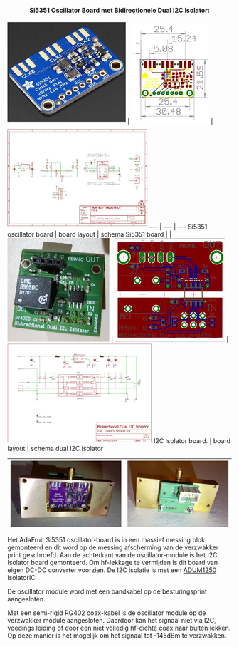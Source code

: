 [//]: # (MarkDown format documentation: https://guides.github.com/features/mastering-markdown/)
[//]: # (Table-A with 3-columns/5-lines, table-B with 2-columns/1-line)

<b> <p align="center"> Si5351 Oscillator Board met  Bidirectionele Dual I2C Isolator:</p></b>

[![](Si5351+interface/ada5351.jpg)](Si5351+interface/ada5351.jpg) | 
[![](Si5351+interface/AdaSi5351BrdTN.jpg)](Si5351+interface/AdaSi5351Brd.pdf) | 
[![](Si5351+interface/AdaSi5351SchTN.jpg)](Si5351+interface/AdaSi5351Sch.pdf)
--- | --- | ---
 Si5351 oscillator board | board layout | schema Si5351 board
 |  | 
[![](Si5351+interface/I2CisolatorTN.jpg)](Si5351+interface/I2CisolatorTN.jpg) |  [![](Si5351+interface/BidirectionalDualI2CIsolatorBrdTN.jpg)](Si5351+interface/BidirectionalDualI2CIsolatorBrd.pdf) | [![](Si5351+interface/BidirectionalDualI2CIsolatorSchTN.jpg)](Si5351+interface/BidirectionalDualI2CIsolatorSch.pdf)
I2C isolator board.  | board layout | schema dual I2C isolator
<p></p>

[![](Si5351+interface/OscillatorBlockATN.jpg)](Si5351+interface/OscillatorBlockATN.jpg) | [![](Si5351+interface/OscillatorBlockBTN.jpg)](Si5351+interface/OscillatorBlockBTN.jpg)
---- | ----
<p></p>

<p>Het AdaFruit Si5351 oscillator-board is in een massief messing blok gemonteerd en dit word op de messing afscherming van de verzwakker print geschroefd. 
Aan de achterkant van de oscillator-module is het I2C Isolator board gemonteerd. 
Om hf-lekkage te vermijden is dit board van eigen DC-DC converter voorzien. De I2C isolatie is met een <a href="Si5351+interface/ADUM1250_1251.pdf"> ADUM1250 </a> isolatorIC .
 
De oscillator module word met een bandkabel op de besturingsprint aangesloten.</p>

Met een semi-rigid RG402 coax-kabel is de oscillator module op de verzwakker module aangesloten.
Daardoor kan het signaal niet via I2C, voedings leiding of door een niet volledig hf-dichte coax naar buiten lekken.
Op deze manier is het mogelijk om het signaal tot -145dBm te verzwakken.

[//]: # (This may be the most platform independent comment)
[//]: # (see also https://webapps.stackexchange.com/questions/29602/markdown-to-insert-and-display-an-image-on-github-repo)


